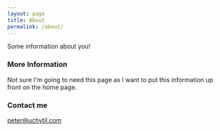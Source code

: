 ```yaml
---
layout: page
title: About
permalink: /about/
---
```


Some information about you!

### More Information

Not sure I'm going to need this page as I want to put this information up front on the home page. 
### Contact me

[peter@uchytil.com](mailto:peter@uchytil.com)